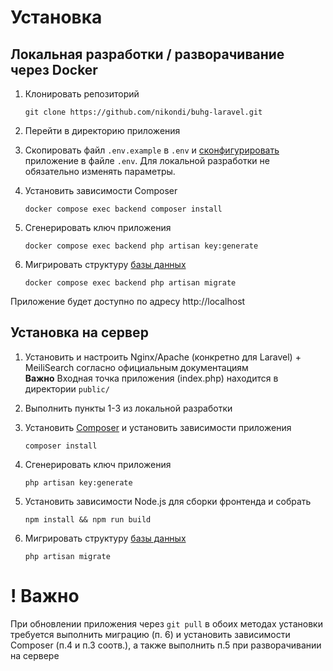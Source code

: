 # Установка
## Локальная разработки / разворачивание через Docker

1. Клонировать репозиторий
   ```shell
   git clone https://github.com/nikondi/buhg-laravel.git
    ```

2. Перейти в директорию приложения

3. Скопировать файл `.env.example` в `.env` и [сконфигурировать](CONFIG.md) приложение в файле `.env`. 
Для локальной разработки не обязательно изменять параметры. 

4. Установить зависимости Composer
    ```shell
    docker compose exec backend composer install
    ```

5. Сгенерировать ключ приложения
    ```shell
   docker compose exec backend php artisan key:generate
   ```

6. Мигрировать структуру [базы данных](DATABASE.md)
    ```shell
   docker compose exec backend php artisan migrate
   ```

Приложение будет доступно по адресу http://localhost

## Установка на сервер

1. Установить и настроить Nginx/Apache (конкретно для Laravel) + MeiliSearch согласно официальным документациям  
    **Важно** Входная точка приложения (index.php) находится в директории `public/`

2. Выполнить пункты 1-3 из локальной разработки

3. Установить [Composer](https://getcomposer.org/) и установить зависимости приложения
    ```shell
    composer install
    ```

4. Сгенерировать ключ приложения
    ```shell
    php artisan key:generate
    ```

5. Установить зависимости Node.js для сборки фронтенда и собрать
    ```shell
    npm install && npm run build
    ```

6. Мигрировать структуру [базы данных](DATABASE.md)
    ```shell
   php artisan migrate
   ```

# ! Важно
При обновлении приложения через `git pull` в обоих методах установки требуется выполнить миграцию (п. 6) и
установить зависимости Composer (п.4 и п.3 соотв.), а также выполнить п.5 при разворачивании на сервере
